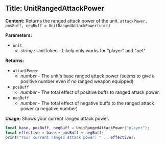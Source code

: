 ## Title: UnitRangedAttackPower

**Content:**
Returns the ranged attack power of the unit.
`attackPower, posBuff, negBuff = UnitRangedAttackPower(unit)`

**Parameters:**
- `unit`
  - *string* : UnitToken - Likely only works for "player" and "pet"

**Returns:**
- `attackPower`
  - *number* - The unit's base ranged attack power (seems to give a positive number even if no ranged weapon equipped)
- `posBuff`
  - *number* - The total effect of positive buffs to ranged attack power.
- `negBuff`
  - *number* - The total effect of negative buffs to the ranged attack power (a negative number)

**Usage:**
Shows your current ranged attack power.
```lua
local base, posBuff, negBuff = UnitRangedAttackPower("player");
local effective = base + posBuff + negBuff;
print("Your current ranged attack power: " .. effective);
```